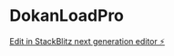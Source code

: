 # DokanLoadPro

[Edit in StackBlitz next generation editor ⚡️](https://stackblitz.com/~/github.com/MohammedHTahir/DokanLoadPro)
